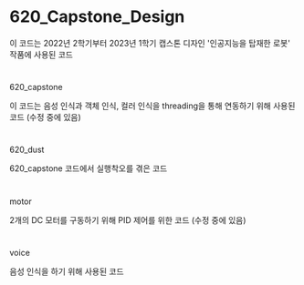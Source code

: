 # 620_Capstone_Design
이 코드는 2022년 2학기부터 2023년 1학기 캡스톤 디자인 '인공지능을 탑재한 로봇' 작품에 사용된 코드

#
620_capstone

이 코드는 음성 인식과 객체 인식, 컬러 인식을 threading을 통해 연동하기 위해 사용된 코드
(수정 중에 있음)

#
620_dust

620_capstone 코드에서 실행착오를 겪은 코드

#
motor

2개의 DC 모터를 구동하기 위해 PID 제어를 위한 코드
(수정 중에 있음)

#
voice

음성 인식을 하기 위해 사용된 코드
